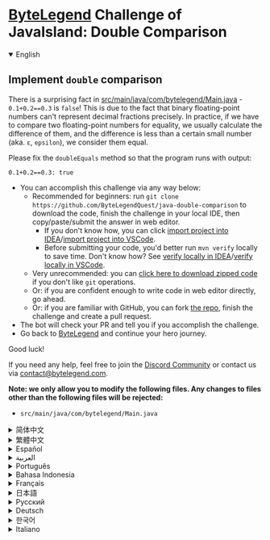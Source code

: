 # [ByteLegend](https://bytelegend.com) Challenge of JavaIsland: Double Comparison

<details open='true'>
<summary>English</summary>

## Implement `double` comparison

There is a surprising fact in [src/main/java/com/bytelegend/Main.java](https://github.com/ByteLegendQuest/java-double-comparison/blob/main/src/main/java/com/bytelegend/Main.java) - `0.1+0.2==0.3` is `false`!
This is due to the fact that binary floating-point numbers can't represent decimal fractions precisely.
In practice, if we have to compare two floating-point numbers for equality, we usually calculate the difference of them,
and the difference is less than  a certain small number (aka. `ε`, `epsilon`), we consider them equal.

Please fix the `doubleEquals` method so that the program runs with output:

```
0.1+0.2==0.3: true
```
- You can accomplish this challenge via any way below:
  - Recommended for beginners: run `git clone https://github.com/ByteLegendQuest/java-double-comparison` to download the code,
    finish the challenge in your local IDE, then copy/paste/submit the answer in web editor.
    - If you don't know how, you can click [import project into IDEA](https://github.com/ByteLegendQuest/java-double-comparison/blob/main/docs/en/clone-and-import.md)/[import project into VSCode](https://github.com/ByteLegendQuest/java-double-comparison/blob/main/docs/en/clone-and-import-vscode.md).
    - Before submitting your code, you'd better run `mvn verify` locally to save time. Don't know how? See [verify locally in IDEA](https://github.com/ByteLegendQuest/java-double-comparison/blob/main/docs/en/run-mvn-verify-idea.md)/[verify locally in VSCode](https://github.com/ByteLegendQuest/java-double-comparison/blob/main/docs/en/run-mvn-verify-vscode.md).
  - Very unrecommended: you can [click here to download zipped code](https://codeload.github.com/ByteLegendQuest/java-double-comparison/zip/refs/heads/main) if you don't like `git` operations.
  - Or: if you are confident enough to write code in web editor directly, go ahead.
  - Or: if you are familiar with GitHub, you can fork [the repo](https://github.com/ByteLegendQuest/java-double-comparison), finish the challenge and create a pull request.
- The bot will check your PR and tell you if you accomplish the challenge.
- Go back to [ByteLegend](https://bytelegend.com) and continue your hero journey.

Good luck!

If you need any help, feel free to join the [Discord Community](https://discord.gg/35RreUUGWt) or contact us via [contact@bytelegend.com](mailto:contact@bytelegend.com).

**Note: we only allow you to modify the following files.
Any changes to files other than the following files will be rejected:**

- `src/main/java/com/bytelegend/Main.java`

</details>

<details>
<summary>简体中文</summary>

## 实现两个`double`类型的比较

[src/main/java/com/bytelegend/Main.java](https://github.com/ByteLegendQuest/java-double-comparison/blob/main/src/main/java/com/bytelegend/Main.java)中有一个令人吃惊的现象，`0.1+0.2==0.3`的结果竟然是`false`！
这是由于浮点数本身的特性导致的：二进制的浮点数无法精确的表示十进制的小数。
在实践中，要比较两个浮点数是否相等，我们通常计算它们的差值，若二者之差小于某个很小的数字（称为`ε`, `epsilon`），我们就认为它们相等。
请基于这一思想修复`doubleEquals`方法，使程序运行输出：

```
0.1+0.2==0.3: true
```
- 你可以使用以下任意一种方法完成挑战：
  - 初学者推荐：运行`git clone https://git.bytelegend.com/ByteLegendQuest/java-double-comparison`将代码下载到本地，在本地使用IDE调试完成后复制到网页编辑器里提交。
    - 如果你不知道怎么做，可以点击[导入IDEA](https://github.com/ByteLegendQuest/java-double-comparison/blob/main/docs/zh_hans/clone-and-import.md)/[导入VSCode](https://github.com/ByteLegendQuest/java-double-comparison/blob/main/docs/zh_hans/clone-and-import-vscode.md)。
    - 在提交之前，你最好先在本地运行`mvn verify`验证一下答案，以节约时间。不知道如何做？请查看[在IDEA中本地验证](https://github.com/ByteLegendQuest/java-double-comparison/blob/main/docs/zh_hans/run-mvn-verify-idea.md)/[在VSCode中本地验证](https://github.com/ByteLegendQuest/java-double-comparison/blob/main/docs/zh_hans/run-mvn-verify-vscode.md)。
  - 非常不推荐：如果你实在不喜欢`git`命令行操作，你可以[点击这里直接下载打包好的代码](https://ghcodeload.bytelegend.com/ByteLegendQuest/java-double-comparison/zip/refs/heads/main)。
  - 或者：如果你非常自信不需要下载代码到本地调试，可以使用网页编辑器直接提交。
  - 或者：如果你对GitHub非常熟悉，你可以fork[这个仓库](https://github.com/ByteLegendQuest/java-double-comparison)、完成挑战后，创建一个Pull Request。
- 机器人将会检查你的答案，告诉你你是否通过了挑战。
- 回到[字节传说](https://bytelegend.com)，然后继续你的英雄旅程。

祝你好运！

如果你需要任何帮助，欢迎加入官方玩家QQ群（在[首页](https://bytelegend.com)右下角的`联系 & 关于`菜单里可以找到入群方式）或者[Discord社区](https://discord.gg/PvmqK3hF)，或email至[contact@bytelegend.com](mailto:contact@bytelegend.com)。

**注意：我们只允许您修改以下文件，任何对其他文件的修改都会被拒绝：**

- `src/main/java/com/bytelegend/Main.java`

</details>

<details>
<summary>繁體中文</summary>

實現`double`比較
------------

[src/main/java/com/bytelegend/Main.java](https://github.com/ByteLegendQuest/java-double-comparison/blob/main/src/main/java/com/bytelegend/Main.java)中有一個令人驚訝的事實 - `0.1+0.2==0.3`是`false`的！這是因為二進制浮點數不能精確地表示小數。在實踐中，如果我們必須比較兩個浮點數是否相等，我們通常會計算它們的差異，並且差異小於某個小數（aka. `ε` , `epsilon` ），我們認為它們相等。

請修復`doubleEquals`方法，以便程序運行並輸出：

    0.1+0.2==0.3: true
    

-   您可以通過以下任何方式完成此挑戰：
    -   建議初學者：運行`git clone https://github.com/ByteLegendQuest/java-double-comparison`下載代碼，在本地 IDE 中完成挑戰，然後在 Web 編輯器中復制/粘貼/提交答案。
        -   如果你不知道怎麼做，你可以點擊[import project into IDEA](https://github.com/ByteLegendQuest/java-double-comparison/blob/main/docs/en/clone-and-import.md) / [import project into VSCode](https://github.com/ByteLegendQuest/java-double-comparison/blob/main/docs/en/clone-and-import-vscode.md) 。
        -   在提交代碼之前，您最好在本地運行`mvn verify`以節省時間。不知道怎麼樣？請參閱[在 IDEA](https://github.com/ByteLegendQuest/java-double-comparison/blob/main/docs/en/run-mvn-verify-idea.md) [中進行本地驗證/在 VSCode 中進行本地驗證](https://github.com/ByteLegendQuest/java-double-comparison/blob/main/docs/en/run-mvn-verify-vscode.md)。
    -   非常不推薦：如果你不喜歡`git`操作，可以[點擊這裡下載壓縮代碼](https://codeload.github.com/ByteLegendQuest/java-double-comparison/zip/refs/heads/main)。
    -   或者：如果您有足夠的信心直接在 Web 編輯器中編寫代碼，請繼續。
    -   或者：如果你熟悉 GitHub，你可以 fork[倉庫](https://github.com/ByteLegendQuest/java-double-comparison)，完成挑戰並創建一個拉取請求。
-   機器人會檢查你的 PR 並告訴你是否完成了挑戰。
-   回到[ByteLegend](https://bytelegend.com)繼續你的英雄之旅。

祝你好運！

如果您需要任何幫助，請隨時加入[Discord 社區](https://discord.gg/35RreUUGWt)或通過[contact@bytelegend.com](mailto:contact@bytelegend.com)聯繫我們。

**注意：我們只允許您修改以下文件。對以下文件以外的文件的任何更改都將被拒絕：**

-   `src/main/java/com/bytelegend/Main.java`
</details>

<details>
<summary>Español</summary>

Implementar `double` comparación
--------------------------------

Hay un hecho sorprendente en [src/main/java/com/bytelegend/Main.java](https://github.com/ByteLegendQuest/java-double-comparison/blob/main/src/main/java/com/bytelegend/Main.java) : ¡ `0.1+0.2==0.3` es `false` ! Esto se debe al hecho de que los números binarios de punto flotante no pueden representar fracciones decimales con precisión. En la práctica, si tenemos que comparar la igualdad de dos números de punto flotante, generalmente calculamos la diferencia entre ellos, y la diferencia es menor que un cierto número pequeño (también conocido como `ε` , `epsilon` ), los consideramos iguales.

Corrija el método `doubleEquals` para que el programa se ejecute con salida:

    0.1+0.2==0.3: true
    

-   Puede lograr este desafío de cualquier manera a continuación:
    -   Recomendado para principiantes: ejecute `git clone https://github.com/ByteLegendQuest/java-double-comparison` para descargar el código, finalice el desafío en su IDE local, luego copie/pegue/envíe la respuesta en el editor web.
        -   Si no sabe cómo hacerlo, puede hacer clic en [importar proyecto a IDEA](https://github.com/ByteLegendQuest/java-double-comparison/blob/main/docs/en/clone-and-import.md) / [importar proyecto a VSCode](https://github.com/ByteLegendQuest/java-double-comparison/blob/main/docs/en/clone-and-import-vscode.md) .
        -   Antes de enviar su código, es mejor que ejecute `mvn verify` localmente para ahorrar tiempo. ¿No sabes cómo? Ver [verificar localmente en IDEA](https://github.com/ByteLegendQuest/java-double-comparison/blob/main/docs/en/run-mvn-verify-idea.md) / [verificar localmente en VSCode](https://github.com/ByteLegendQuest/java-double-comparison/blob/main/docs/en/run-mvn-verify-vscode.md) .
    -   Muy poco recomendado: puede [hacer clic aquí para descargar el código comprimido](https://codeload.github.com/ByteLegendQuest/java-double-comparison/zip/refs/heads/main) si no le gustan las operaciones de `git` .
    -   O: si tiene la confianza suficiente para escribir código en el editor web directamente, adelante.
    -   O: si está familiarizado con GitHub, puede bifurcar [el repositorio](https://github.com/ByteLegendQuest/java-double-comparison) , finalizar el desafío y crear una solicitud de extracción.
-   El bot verificará tu PR y te dirá si logras el desafío.
-   Regrese a [ByteLegend](https://bytelegend.com) y continúe su viaje de héroe.

¡Buena suerte!

Si necesita ayuda, no dude en unirse a la [comunidad de Discord](https://discord.gg/35RreUUGWt) o contáctenos a través de [contact@bytelegend.com](mailto:contact@bytelegend.com) .

**Nota: solo le permitimos modificar los siguientes archivos. Cualquier cambio en los archivos que no sean los siguientes archivos será rechazado:**

-   `src/main/java/com/bytelegend/Main.java`
</details>

<details>
<summary>العربية</summary>

تنفيذ مقارنة `double`
---------------------

هناك حقيقة مفاجئة في [src / main / java / com / bytelegend / Main.java](https://github.com/ByteLegendQuest/java-double-comparison/blob/main/src/main/java/com/bytelegend/Main.java) - `0.1+0.2==0.3` `false` ! هذا يرجع إلى حقيقة أن أرقام الفاصلة العائمة الثنائية لا يمكن أن تمثل الكسور العشرية بدقة. من الناحية العملية ، إذا كان علينا مقارنة عددين من الفاصلة العائمة من أجل المساواة ، فعادة ما نحسب الفرق بينهما ، والفرق أقل من رقم صغير معين (يُعرف أيضًا باسم `ε` ، `epsilon` ) ، فنحن نعتبرهما متساويين.

يرجى إصلاح طريقة `doubleEquals` بحيث يعمل البرنامج مع الإخراج:

 `0.1+0.2==0.3: true`

-   يمكنك إنجاز هذا التحدي بأي طريقة أدناه:
    -   موصى به للمبتدئين: قم بتشغيل `git clone https://github.com/ByteLegendQuest/java-double-comparison` لتنزيل الكود وإنهاء التحدي في IDE المحلي الخاص بك ، ثم نسخ / لصق / إرسال الإجابة في محرر الويب.
        -   إذا كنت لا تعرف كيف يمكنك النقر فوق [استيراد مشروع إلى IDEA](https://github.com/ByteLegendQuest/java-double-comparison/blob/main/docs/en/clone-and-import.md) / [استيراد مشروع إلى VSCode](https://github.com/ByteLegendQuest/java-double-comparison/blob/main/docs/en/clone-and-import-vscode.md) .
        -   قبل إرسال التعليمات البرمجية الخاصة بك ، من الأفضل تشغيل `mvn verify` محليًا لتوفير الوقت. لا أعرف كيف؟ انظر [التحقق محليًا في IDEA](https://github.com/ByteLegendQuest/java-double-comparison/blob/main/docs/en/run-mvn-verify-idea.md) / [تحقق محليًا في VSCode](https://github.com/ByteLegendQuest/java-double-comparison/blob/main/docs/en/run-mvn-verify-vscode.md) .
    -   غير موصى به على الإطلاق: يمكنك [النقر هنا لتنزيل رمز مضغوط](https://codeload.github.com/ByteLegendQuest/java-double-comparison/zip/refs/heads/main) إذا كنت لا تحب عمليات `git` .
    -   أو: إذا كنت واثقًا بدرجة كافية من كتابة التعليمات البرمجية في محرر الويب مباشرةً ، فابدأ.
    -   أو: إذا كنت معتادًا على GitHub ، فيمكنك تفرع [الريبو](https://github.com/ByteLegendQuest/java-double-comparison) وإنهاء التحدي وإنشاء طلب سحب.
-   سيتحقق الروبوت من العلاقات العامة الخاصة بك ويخبرك إذا أنجزت التحدي.
-   ارجع إلى [ByteLegend وتابع](https://bytelegend.com) رحلة بطلك.

حظ سعيد!

إذا كنت بحاجة إلى أي مساعدة ، فلا تتردد في الانضمام إلى [مجتمع Discord](https://discord.gg/35RreUUGWt) أو الاتصال بنا عبر [contact@bytelegend.com](mailto:contact@bytelegend.com) .

**ملاحظة: نسمح لك فقط بتعديل الملفات التالية. سيتم رفض أي تغييرات يتم إجراؤها على الملفات بخلاف الملفات التالية:**

-   `src/main/java/com/bytelegend/Main.java`
</details>

<details>
<summary>Português</summary>

Implementar `double` comparação
-------------------------------

Há um fato surpreendente em [src/main/java/com/bytelegend/Main.java](https://github.com/ByteLegendQuest/java-double-comparison/blob/main/src/main/java/com/bytelegend/Main.java) - `0.1+0.2==0.3` é `false` ! Isso se deve ao fato de que os números binários de ponto flutuante não podem representar frações decimais com precisão. Na prática, se temos que comparar dois números de ponto flutuante para igualdade, geralmente calculamos a diferença deles, e a diferença é menor que um certo número pequeno (aka. `ε` , `epsilon` ), nós os consideramos iguais.

Por favor, corrija o método `doubleEquals` para que o programa seja executado com saída:

    0.1+0.2==0.3: true
    

-   Você pode realizar esse desafio de qualquer maneira abaixo:
    -   Recomendado para iniciantes: execute `git clone https://github.com/ByteLegendQuest/java-double-comparison` para baixar o código, conclua o desafio em seu IDE local e copie/cole/envie a resposta no editor da web.
        -   Se você não sabe como, você pode clicar em [import project into IDEA](https://github.com/ByteLegendQuest/java-double-comparison/blob/main/docs/en/clone-and-import.md) / [import project into VSCode](https://github.com/ByteLegendQuest/java-double-comparison/blob/main/docs/en/clone-and-import-vscode.md) .
        -   Antes de enviar seu código, é melhor você executar `mvn verify` localmente para economizar tempo. Não sei como? Consulte [verificar localmente em IDEA](https://github.com/ByteLegendQuest/java-double-comparison/blob/main/docs/en/run-mvn-verify-idea.md) / [verificar localmente em VSCode](https://github.com/ByteLegendQuest/java-double-comparison/blob/main/docs/en/run-mvn-verify-vscode.md) .
    -   Muito não recomendado: você pode [clicar aqui para baixar o código zipado](https://codeload.github.com/ByteLegendQuest/java-double-comparison/zip/refs/heads/main) se não gostar das operações do `git` .
    -   Ou: se você estiver confiante o suficiente para escrever código diretamente no editor da web, vá em frente.
    -   Ou: se você estiver familiarizado com o GitHub, você pode bifurcar [o repo](https://github.com/ByteLegendQuest/java-double-comparison) , finalizar o desafio e criar um pull request.
-   O bot verificará seu PR e informará se você cumprir o desafio.
-   Volte para [ByteLegend](https://bytelegend.com) e continue sua jornada de herói.

Boa sorte!

Se precisar de ajuda, sinta-se à vontade para se juntar à [Comunidade Discord](https://discord.gg/35RreUUGWt) ou entre em contato conosco via [contact@bytelegend.com](mailto:contact@bytelegend.com) .

**Nota: só permitimos que você modifique os seguintes arquivos. Quaisquer alterações em arquivos que não sejam os arquivos a seguir serão rejeitadas:**

-   `src/main/java/com/bytelegend/Main.java`
</details>

<details>
<summary>Bahasa Indonesia</summary>

Terapkan perbandingan `double`
------------------------------

Ada fakta mengejutkan di [src/main/Java/com/bytelegend/Main.java](https://github.com/ByteLegendQuest/java-double-comparison/blob/main/src/main/java/com/bytelegend/Main.java) - `0.1+0.2==0.3` is `false` ! Hal ini disebabkan fakta bahwa bilangan biner floating-point tidak dapat mewakili pecahan desimal secara tepat. Dalam praktiknya, jika kita harus membandingkan dua angka floating-point untuk kesetaraan, kita biasanya menghitung perbedaannya, dan perbedaannya kurang dari angka kecil tertentu (alias `epsilon` `ε` , kita menganggapnya sama.

Harap perbaiki metode `doubleEquals` agar program berjalan dengan output:

    0.1+0.2==0.3: true
    

-   Anda dapat menyelesaikan tantangan ini melalui cara apa pun di bawah ini:
    -   Direkomendasikan untuk pemula: jalankan `git clone https://github.com/ByteLegendQuest/java-double-comparison` untuk mengunduh kode, selesaikan tantangan di IDE lokal Anda, lalu salin/tempel/kirim jawabannya di editor web.
        -   Jika Anda tidak tahu caranya, Anda bisa mengklik [import project into IDEA](https://github.com/ByteLegendQuest/java-double-comparison/blob/main/docs/en/clone-and-import.md) / [import project into VSCode](https://github.com/ByteLegendQuest/java-double-comparison/blob/main/docs/en/clone-and-import-vscode.md) .
        -   Sebelum mengirimkan kode Anda, Anda sebaiknya menjalankan `mvn verify` secara lokal untuk menghemat waktu. Tidak tahu bagaimana? Lihat [verifikasi secara lokal di IDEA](https://github.com/ByteLegendQuest/java-double-comparison/blob/main/docs/en/run-mvn-verify-idea.md) / [verifikasi secara lokal di VSCode](https://github.com/ByteLegendQuest/java-double-comparison/blob/main/docs/en/run-mvn-verify-vscode.md) .
    -   Sangat tidak direkomendasikan: Anda dapat [mengklik di sini untuk mengunduh kode zip](https://codeload.github.com/ByteLegendQuest/java-double-comparison/zip/refs/heads/main) jika Anda tidak menyukai operasi `git` .
    -   Atau: jika Anda cukup percaya diri untuk menulis kode di editor web secara langsung, silakan.
    -   Atau: jika Anda terbiasa dengan GitHub, Anda dapat melakukan fork [repo](https://github.com/ByteLegendQuest/java-double-comparison) , menyelesaikan tantangan, dan membuat permintaan tarik.
-   Bot akan memeriksa PR Anda dan memberi tahu Anda jika Anda menyelesaikan tantangan.
-   Kembali ke [ByteLegend](https://bytelegend.com) dan lanjutkan perjalanan pahlawan Anda.

Semoga beruntung!

Jika Anda memerlukan bantuan, jangan ragu untuk bergabung dengan [Komunitas Discord](https://discord.gg/35RreUUGWt) atau hubungi kami melalui [contact@bytelegend.com](mailto:contact@bytelegend.com) .

**Catatan: kami hanya mengizinkan Anda untuk mengubah file berikut. Setiap perubahan pada file selain file berikut akan ditolak:**

-   `src/main/java/com/bytelegend/Main.java`
</details>

<details>
<summary>Français</summary>

Implémenter `double` comparaison
--------------------------------

Il y a un fait surprenant dans [src/main/java/com/bytelegend/Main.java](https://github.com/ByteLegendQuest/java-double-comparison/blob/main/src/main/java/com/bytelegend/Main.java) - `0.1+0.2==0.3` est `false` ! Cela est dû au fait que les nombres binaires à virgule flottante ne peuvent pas représenter précisément les fractions décimales. En pratique, si nous devons comparer deux nombres à virgule flottante pour l'égalité, nous calculons généralement leur différence, et la différence est inférieure à un certain petit nombre (aka. `ε` , `epsilon` ), nous les considérons comme égaux.

Veuillez corriger la méthode `doubleEquals` afin que le programme s'exécute avec la sortie :

    0.1+0.2==0.3: true
    

-   Vous pouvez accomplir ce défi de n'importe quelle manière ci-dessous:
    -   Recommandé pour les débutants : exécutez `git clone https://github.com/ByteLegendQuest/java-double-comparison` pour télécharger le code, terminez le défi dans votre IDE local, puis copiez/collez/soumettez la réponse dans l'éditeur Web.
        -   Si vous ne savez pas comment, vous pouvez cliquer sur [importer le projet dans IDEA](https://github.com/ByteLegendQuest/java-double-comparison/blob/main/docs/en/clone-and-import.md) / [importer le projet dans VSCode](https://github.com/ByteLegendQuest/java-double-comparison/blob/main/docs/en/clone-and-import-vscode.md) .
        -   Avant de soumettre votre code, vous feriez mieux d'exécuter `mvn verify` localement pour gagner du temps. Vous ne savez pas comment ? Voir [vérifier localement dans IDEA](https://github.com/ByteLegendQuest/java-double-comparison/blob/main/docs/en/run-mvn-verify-idea.md) / [vérifier localement dans VSCode](https://github.com/ByteLegendQuest/java-double-comparison/blob/main/docs/en/run-mvn-verify-vscode.md) .
    -   Très déconseillé : vous pouvez [cliquer ici pour télécharger le code compressé](https://codeload.github.com/ByteLegendQuest/java-double-comparison/zip/refs/heads/main) si vous n'aimez pas les opérations `git` .
    -   Ou : si vous êtes suffisamment confiant pour écrire du code directement dans l'éditeur Web, continuez.
    -   Ou : si vous êtes familier avec GitHub, vous pouvez forker [le dépôt](https://github.com/ByteLegendQuest/java-double-comparison) , terminer le défi et créer une demande d'extraction.
-   Le bot vérifiera votre PR et vous dira si vous accomplissez le défi.
-   Retournez à [ByteLegend](https://bytelegend.com) et continuez votre voyage de héros.

Bonne chance!

Si vous avez besoin d'aide, n'hésitez pas à rejoindre la [communauté Discord](https://discord.gg/35RreUUGWt) ou à nous contacter via [contact@bytelegend.com](mailto:contact@bytelegend.com) .

**Remarque : nous vous autorisons uniquement à modifier les fichiers suivants. Toute modification de fichiers autres que les fichiers suivants sera rejetée :**

-   `src/main/java/com/bytelegend/Main.java`
</details>

<details>
<summary>日本語</summary>

`double`比較を実装する
---------------

[src / main / java / com / bytelegend/Main.java](https://github.com/ByteLegendQuest/java-double-comparison/blob/main/src/main/java/com/bytelegend/Main.java)に驚くべき事実があります`0.1+0.2==0.3`は`false`です！これは、2進数の浮動小数点数が小数を正確に表すことができないためです。実際には、2つの浮動小数点数を比較して等しいかどうかを比較する必要がある場合、通常はそれらの差を計算し、その差が特定の小さい数（別名、 `ε` 、 `epsilon` ）よりも小さい場合、それらは等しいと見なします。

プログラムが出力で実行されるように、 `doubleEquals`メソッドを修正してください。

    0.1+0.2==0.3: true
    

-   この課題は、以下のいずれかの方法で達成できます。
    -   初心者に推奨： `git clone https://github.com/ByteLegendQuest/java-double-comparison`を実行してコードをダウンロードし、ローカルIDEでチャレンジを終了してから、Webエディターで回答をコピー/貼り付け/送信します。
        -   方法がわからない場合は、\[ [プロジェクトをIDEAにインポート](https://github.com/ByteLegendQuest/java-double-comparison/blob/main/docs/en/clone-and-import.md)\]/\[ [プロジェクトをVSCodeにインポート](https://github.com/ByteLegendQuest/java-double-comparison/blob/main/docs/en/clone-and-import-vscode.md)\]をクリックできます。
        -   コードを送信する前に、時間を節約するためにローカルで`mvn verify`実行することをお勧めします。方法がわかりませんか？ [IDEAでローカルに](https://github.com/ByteLegendQuest/java-double-comparison/blob/main/docs/en/run-mvn-verify-idea.md)[検証する/VSCodeでローカルに](https://github.com/ByteLegendQuest/java-double-comparison/blob/main/docs/en/run-mvn-verify-vscode.md)検証するを参照してください。
    -   非常に推奨されていません`git`操作が気に入らない場合は、 [ここをクリックしてzipコードをダウンロード](https://codeload.github.com/ByteLegendQuest/java-double-comparison/zip/refs/heads/main)できます。
    -   または：Webエディターで直接コードを記述できる自信がある場合は、先に進んでください。
    -   または：GitHubに精通している場合は[、リポジトリ](https://github.com/ByteLegendQuest/java-double-comparison)をフォークしてチャレンジを終了し、プルリクエストを作成できます。
-   ボットはPRをチェックし、チャレンジを達成したかどうかを通知します。
-   [ByteLegend](https://bytelegend.com)に戻り、ヒーローの旅を続けてください。

幸運を！

ヘルプが必要な場合は、 [Discordコミュニティ](https://discord.gg/35RreUUGWt)に参加するか、contact [@bytelegend.com](mailto:contact@bytelegend.com)からお問い合わせください。

**注：変更できるのは次のファイルのみです。次のファイル以外のファイルへの変更は拒否されます。**

-   `src/main/java/com/bytelegend/Main.java`
</details>

<details>
<summary>Русский</summary>

Реализовать `double` сравнение
------------------------------

В [src/main/java/com/bytelegend/Main.java](https://github.com/ByteLegendQuest/java-double-comparison/blob/main/src/main/java/com/bytelegend/Main.java) есть удивительный факт - `0.1+0.2==0.3` `false` ! Это связано с тем, что двоичные числа с плавающей запятой не могут точно представлять десятичные дроби. На практике, если нам приходится сравнивать два числа с плавающей запятой на равенство, мы обычно вычисляем их разность, и разница меньше некоторого небольшого числа (он же `ε` , `epsilon` ), мы считаем их равными.

Пожалуйста, исправьте метод `doubleEquals` , чтобы программа работала с выводом:

    0.1+0.2==0.3: true
    

-   Вы можете выполнить эту задачу любым способом, указанным ниже:
    -   Рекомендуется для начинающих: запустите `git clone https://github.com/ByteLegendQuest/java-double-comparison` , чтобы загрузить код, завершите задание в локальной среде IDE, затем скопируйте/вставьте/отправьте ответ в веб-редакторе.
        -   Если вы не знаете как, вы можете нажать [импортировать проект в IDEA](https://github.com/ByteLegendQuest/java-double-comparison/blob/main/docs/en/clone-and-import.md) / [импортировать проект в VSCode](https://github.com/ByteLegendQuest/java-double-comparison/blob/main/docs/en/clone-and-import-vscode.md) .
        -   Перед отправкой кода вам лучше запустить `mvn verify` локально, чтобы сэкономить время. Не знаете как? См. « [Проверить локально в IDEA](https://github.com/ByteLegendQuest/java-double-comparison/blob/main/docs/en/run-mvn-verify-idea.md) / [проверить локально в VSCode»](https://github.com/ByteLegendQuest/java-double-comparison/blob/main/docs/en/run-mvn-verify-vscode.md) .
    -   Крайне не рекомендуется: вы можете [нажать здесь, чтобы загрузить заархивированный код](https://codeload.github.com/ByteLegendQuest/java-double-comparison/zip/refs/heads/main) , если вам не нравятся операции `git` .
    -   Или: если вы достаточно уверены, чтобы писать код напрямую в веб-редакторе, вперед.
    -   Или: если вы знакомы с GitHub, вы можете разветвить [репозиторий](https://github.com/ByteLegendQuest/java-double-comparison) , выполнить задание и создать запрос на включение.
-   Бот проверит ваш PR и сообщит, выполнили ли вы задание.
-   Вернитесь в [ByteLegend](https://bytelegend.com) и продолжайте свое героическое путешествие.

Удачи!

Если вам нужна помощь, присоединяйтесь к [сообществу Discord](https://discord.gg/35RreUUGWt) или свяжитесь с нами по [адресу contact@bytelegend.com](mailto:contact@bytelegend.com) .

**Примечание: мы разрешаем вам изменять только следующие файлы. Любые изменения в файлах, кроме следующих файлов, будут отклонены:**

-   `src/main/java/com/bytelegend/Main.java`
</details>

<details>
<summary>Deutsch</summary>

Implementieren Sie einen `double` Vergleich
-------------------------------------------

Es gibt eine überraschende Tatsache in [src/main/java/com/bytelegend/Main.java](https://github.com/ByteLegendQuest/java-double-comparison/blob/main/src/main/java/com/bytelegend/Main.java) - `0.1+0.2==0.3` ist `false` ! Dies liegt daran, dass binäre Gleitkommazahlen Dezimalbrüche nicht genau darstellen können. Wenn wir zwei Fließkommazahlen auf Gleichheit vergleichen müssen, berechnen wir in der Praxis normalerweise die Differenz von ihnen, und die Differenz ist kleiner als eine bestimmte kleine Zahl (auch bekannt als `ε` , `epsilon` ), wir betrachten sie als gleich.

Bitte korrigieren Sie die Methode `doubleEquals` , damit das Programm mit Ausgabe läuft:

    0.1+0.2==0.3: true
    

-   Sie können diese Herausforderung auf eine der folgenden Arten meistern:
    -   Empfohlen für Anfänger: Führen Sie `git clone https://github.com/ByteLegendQuest/java-double-comparison` aus, um den Code herunterzuladen, beenden Sie die Herausforderung in Ihrer lokalen IDE und kopieren/fügen Sie dann die Antwort im Web-Editor ein/übermitteln Sie sie.
        -   Wenn Sie nicht wissen wie, können Sie auf [Projekt in IDEA](https://github.com/ByteLegendQuest/java-double-comparison/blob/main/docs/en/clone-and-import.md) [importieren / Projekt in VSCode importieren klicken](https://github.com/ByteLegendQuest/java-double-comparison/blob/main/docs/en/clone-and-import-vscode.md) .
        -   Bevor Sie Ihren Code einreichen, sollten Sie `mvn verify` besser lokal ausführen, um Zeit zu sparen. Sie wissen nicht wie? Siehe [Lokal verifizieren in IDEA](https://github.com/ByteLegendQuest/java-double-comparison/blob/main/docs/en/run-mvn-verify-idea.md) / [Lokal verifizieren in VSCode](https://github.com/ByteLegendQuest/java-double-comparison/blob/main/docs/en/run-mvn-verify-vscode.md) .
    -   Sehr nicht zu empfehlen: Sie können [hier klicken, um den gezippten Code herunterzuladen,](https://codeload.github.com/ByteLegendQuest/java-double-comparison/zip/refs/heads/main) wenn Sie `git` -Operationen nicht mögen.
    -   Oder: Wenn Sie sicher genug sind, Code direkt im Web-Editor zu schreiben, fahren Sie fort.
    -   Oder: Wenn Sie mit GitHub vertraut sind, können Sie [das Repo forken](https://github.com/ByteLegendQuest/java-double-comparison) , die Challenge beenden und einen Pull-Request erstellen.
-   Der Bot überprüft Ihre PR und teilt Ihnen mit, ob Sie die Herausforderung meistern.
-   Gehen Sie zurück zu [ByteLegend](https://bytelegend.com) und setzen Sie Ihre Heldenreise fort.

Viel Glück!

Wenn Sie Hilfe benötigen, können Sie sich gerne der [Discord Community](https://discord.gg/35RreUUGWt) anschließen oder uns über [contact@bytelegend.com kontaktieren](mailto:contact@bytelegend.com) .

**Hinweis: Wir erlauben Ihnen nur, die folgenden Dateien zu ändern. Alle Änderungen an anderen Dateien als den folgenden Dateien werden abgelehnt:**

-   `src/main/java/com/bytelegend/Main.java`
</details>

<details>
<summary>한국어</summary>

`double` 비교 구현
--------------

[src/main/java/com/bytelegend/Main.java](https://github.com/ByteLegendQuest/java-double-comparison/blob/main/src/main/java/com/bytelegend/Main.java) 에 놀라운 사실이 있습니다. `0.1+0.2==0.3` 은 `false` 입니다! 이는 이진 부동 소수점 숫자가 소수를 정확하게 나타낼 수 없기 때문입니다. 실제로 두 개의 부동 소수점 숫자가 같은지 비교해야 하는 경우 일반적으로 그 차이를 계산하고 그 차이가 특정 작은 숫자(일명 `ε` , `epsilon` )보다 작으면 동일한 것으로 간주합니다.

프로그램이 출력과 함께 실행되도록 `doubleEquals` 메서드를 수정하십시오.

    0.1+0.2==0.3: true
    

-   아래 방법을 통해 이 챌린지를 완료할 수 있습니다.
    -   초보자를 위한 권장 사항: `git clone https://github.com/ByteLegendQuest/java-double-comparison` 을 실행하여 코드를 다운로드하고 로컬 IDE에서 챌린지를 완료한 다음 웹 편집기에서 답변을 복사/붙여넣기/제출합니다.
        -   방법을 모르는 경우 [프로젝트를 IDEA로](https://github.com/ByteLegendQuest/java-double-comparison/blob/main/docs/en/clone-and-import.md) [가져오기 / 프로젝트를 VSCode로 가져](https://github.com/ByteLegendQuest/java-double-comparison/blob/main/docs/en/clone-and-import-vscode.md) 오기를 클릭할 수 있습니다.
        -   코드를 제출하기 전에 시간을 절약하기 위해 로컬에서 `mvn verify` 를 실행하는 것이 좋습니다. 방법을 모르십니까? [IDEA에서 로컬로](https://github.com/ByteLegendQuest/java-double-comparison/blob/main/docs/en/run-mvn-verify-idea.md) [확인/VSCode에서 로컬로](https://github.com/ByteLegendQuest/java-double-comparison/blob/main/docs/en/run-mvn-verify-vscode.md) 확인을 참조하세요.
    -   매우 권장하지 않음: `git` 작업이 마음에 들지 않으면 [여기를 클릭하여 압축 코드를 다운로드](https://codeload.github.com/ByteLegendQuest/java-double-comparison/zip/refs/heads/main) 할 수 있습니다.
    -   또는 웹 편집기에서 직접 코드를 작성할 만큼 자신이 있다면 계속 진행하십시오.
    -   또는 GitHub에 익숙하다면 리포지토리를 분기 [하고](https://github.com/ByteLegendQuest/java-double-comparison) 챌린지를 완료하고 풀 요청을 생성할 수 있습니다.
-   봇은 PR을 확인하고 도전 과제를 달성했는지 알려줍니다.
-   [ByteLegend](https://bytelegend.com) 로 돌아가 영웅 여정을 계속하세요.

행운을 빕니다!

도움이 필요하면 언제든지 [Discord 커뮤니티](https://discord.gg/35RreUUGWt) 에 가입하거나 [contact@bytelegend.com](mailto:contact@bytelegend.com) 을 통해 문의하세요.

**참고: 다음 파일만 수정할 수 있습니다. 다음 파일 이외의 파일에 대한 변경 사항은 거부됩니다.**

-   `src/main/java/com/bytelegend/Main.java`
</details>

<details>
<summary>Italiano</summary>

Implementare il `double` confronto
----------------------------------

C'è un fatto sorprendente in [src/main/java/com/bytelegend/Main.java](https://github.com/ByteLegendQuest/java-double-comparison/blob/main/src/main/java/com/bytelegend/Main.java) - `0.1+0.2==0.3` è `false` ! Ciò è dovuto al fatto che i numeri binari a virgola mobile non possono rappresentare con precisione le frazioni decimali. In pratica, se dobbiamo confrontare due numeri in virgola mobile per l'uguaglianza, di solito ne calcoliamo la differenza e la differenza è inferiore a un certo numero piccolo (aka. `ε` , `epsilon` ), li consideriamo uguali.

Correggi il metodo `doubleEquals` in modo che il programma venga eseguito con l'output:

    0.1+0.2==0.3: true
    

-   Puoi portare a termine questa sfida in qualsiasi modo di seguito:
    -   Consigliato per i principianti: esegui `git clone https://github.com/ByteLegendQuest/java-double-comparison` per scaricare il codice, completa la sfida nel tuo IDE locale, quindi copia/incolla/invia la risposta nell'editor web.
        -   Se non sai come fare, puoi fare clic su [importa progetto in IDEA](https://github.com/ByteLegendQuest/java-double-comparison/blob/main/docs/en/clone-and-import.md) / [importa progetto in VSCode](https://github.com/ByteLegendQuest/java-double-comparison/blob/main/docs/en/clone-and-import-vscode.md) .
        -   Prima di inviare il codice, è meglio eseguire `mvn verify` in locale per risparmiare tempo. Non sai come? Vedere [verifica in locale in IDEA](https://github.com/ByteLegendQuest/java-double-comparison/blob/main/docs/en/run-mvn-verify-idea.md) / [verifica in locale in VSCode](https://github.com/ByteLegendQuest/java-double-comparison/blob/main/docs/en/run-mvn-verify-vscode.md) .
    -   Molto sconsigliato: puoi fare [clic qui per scaricare il codice zippato](https://codeload.github.com/ByteLegendQuest/java-double-comparison/zip/refs/heads/main) se non ti piacciono le operazioni `git` .
    -   Oppure: se sei abbastanza sicuro da scrivere il codice direttamente nell'editor web, vai avanti.
    -   Oppure: se hai familiarità con GitHub, puoi eseguire il fork [del repository](https://github.com/ByteLegendQuest/java-double-comparison) , completare la sfida e creare una richiesta pull.
-   Il bot controllerà il tuo PR e ti dirà se hai superato la sfida.
-   Torna a [ByteLegend](https://bytelegend.com) e continua il tuo viaggio da eroe.

Buona fortuna!

Se hai bisogno di aiuto, non esitare a unirti alla [community di Discord](https://discord.gg/35RreUUGWt) o contattaci tramite [contact@bytelegend.com](mailto:contact@bytelegend.com) .

**Nota: ti permettiamo solo di modificare i seguenti file. Eventuali modifiche ai file diversi dai seguenti file verranno rifiutate:**

-   `src/main/java/com/bytelegend/Main.java`
</details>
